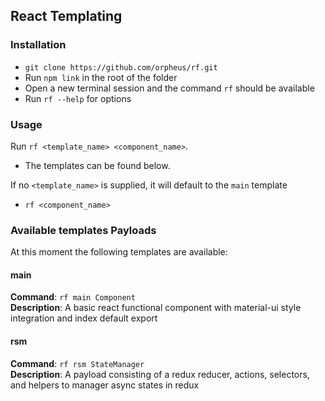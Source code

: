 ## React Templating

### Installation
- `git clone https://github.com/orpheus/rf.git`
- Run `npm link` in the root of the folder
- Open a new terminal session and the command `rf` should be available
- Run `rf --help` for options

### Usage
Run `rf <template_name> <component_name>`. 
- The templates can be found below.

If no `<template_name>` is supplied, it will default to the `main` template
-  `rf <component_name>` 

### Available templates Payloads
At this moment the following templates are available:

#### main ####
**Command**: `rf main Component`\
**Description**: A basic react functional component with material-ui style integration and index default export

#### rsm ####
**Command**: `rf rsm StateManager`\
**Description**: A payload consisting of a redux reducer, actions, selectors, and helpers to manager async states in redux
